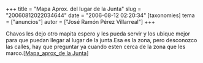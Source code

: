 +++
title = "Mapa Aprox. del lugar de la Junta"
slug = "20060812022034644"
date = "2006-08-12 02:20:34"
[taxonomies]
tema = ["anuncios"]
autor = ["José Ramón Pérez Villarreal"]
+++

Chavos les dejo otro mapita espero y les pueda servir y los ubique mejor
para que puedan llegar al lugar de la junta.Esa es la zona, pero
desconozco las calles, hay que preguntar ya cuando esten cerca de la
zona que les marco.\[[Mapa_aprox_de la
Junta](http://sisinfo.itc.mx/itc-apijrpv/mapa_aprox.gif)\]

